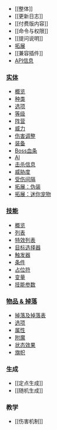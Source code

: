 * [[整体]]
* [[更新日志]]
* [[付费版内容]]
* [[命令与权限]]
* [[提问说明]]
* [拓展](拓展)
* [[兼容插件]]
* [API信息](API)
### [实体](实体)
  * [概览](实体)
  * [种类](实体/种类)
  * [选项](实体/选项)
  * [等级](实体/等级)
  * [阵营](实体/阵营)
  * [威力](实体/威力)
  * [伤害调整](实体/伤害调整)
  * [装备](实体/装备)
  * [Boss血条](实体/Boss血条)
  * [AI](实体/AI)
  * [击杀信息](实体/击杀信息)
  * [威胁度](实体/威胁度)
  * [受伤间隔](受伤间隔)
  * [拓展：伪装](实体/伪装)
  * [拓展：迷你宠物](实体/迷你宠物)
### [技能](技能/概览)
  * [概览](技能/概览)
  * [列表](技能/列表)
  * [特效列表](技能/特效列表)
  * [目标选择器](技能/目标选择器)
  * [触发器](技能/触发器)
  * [条件](条件)
  * [占位符](技能/占位符)
  * [变量](技能/变量)
  * [技能参数](/技能/技能参数)
### [物品 & 掉落](物品)
  * [掉落及掉落表](物品/掉落)
  * [选项](物品/选项)
  * [属性](物品/属性)
  * [附魔](物品/附魔)
  * [状态效果](物品/状态效果)
  * [旗帜](物品/旗帜)

### 生成
  * [[定点生成]]
  * [[随机生成]]

### 教学
  * [[伤害机制]]